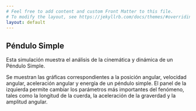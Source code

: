 ```yaml
---
# Feel free to add content and custom Front Matter to this file.
# To modify the layout, see https://jekyllrb.com/docs/themes/#overriding-theme-defaults
layout: default
---
```

<script src="p5.js"></script>
<script src="p5.sound.js"></script>

## Péndulo Simple

Esta simulación muestra el análisis de la cinemática y dinámica de un Péndulo Simple.

Se muestran las gráficas correspondientes a la posición angular, velocidad angular, aceleración angular y energía de un péndulo simple. El panel de la izquierda permite cambiar los parámetros más importantes del fenómeno, tales como la longitud de la cuerda, la aceleración de la graverdad y la amplitud angular.

<div id="simple-sketch-holder" style="position: relative;">
	<script type="text/javascript" src="pendulum_v5.js"></script>
</div>

